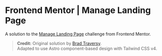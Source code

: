 # Frontend Mentor | Manage Landing Page

A solution to the [Manage Landing Page](https://www.frontendmentor.io/challenges/manage-landing-page-SLXqC6P5) challenge from Frontend Mentor.

> **Credit:**
> Original solution by [Brad Traversy](https://www.youtube.com/watch?v=dFgzHOX84xQ).  
> Adapted to use Astro component-based design with Tailwind CSS v4.

